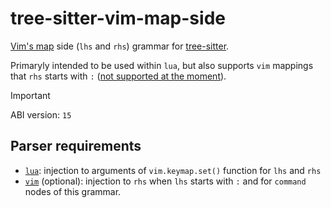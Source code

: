 # tree-sitter-vim-map-side

[Vim's map](https://vimhelp.org/map.txt.html#map.txt) side (`lhs` and `rhs`)
grammar for [tree-sitter](https://github.com/tree-sitter/tree-sitter).

Primaryly intended to be used within `lua`, but also supports `vim` mappings
that `rhs` starts with `:` ([not supported at the moment][ts-vim-map-colon]).

> [!IMPORTANT]
> ABI version: `15`

## Parser requirements

- [`lua`](https://github.com/tree-sitter-grammars/tree-sitter-lua): injection to
  arguments of `vim.keymap.set()` function for `lhs` and `rhs`
- [`vim`](https://github.com/tree-sitter-grammars/tree-sitter-vim) (optional):
  injection to `rhs` when `lhs` starts with `:` and for `command` nodes of this
  grammar.

[ts-vim-map-colon]: https://github.com/tree-sitter-grammars/tree-sitter-vim/blob/3dd4747082d1b717b8978211c06ef7b6cd16125b/test/corpus/map.txt#L278-L281
